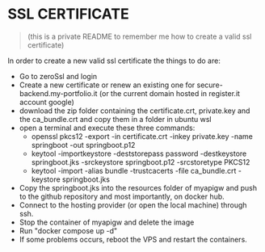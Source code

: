 
# SSL CERTIFICATE

> (this is a private README to remember me how to create a valid ssl certificate)

In order to create a new valid ssl certificate the things to do are:
- Go to zeroSsl and login
- Create a new certificate or renew an existing one for secure-backend.my-portfolio.it (or the current domain hosted in register.it account google)
- download the zip folder containing the certificate.crt, private.key and the ca_bundle.crt and copy them in a folder in ubuntu wsl
- open a terminal and execute these three commands:
  - openssl pkcs12 -export -in certificate.crt -inkey private.key -name springboot -out springboot.p12
  - keytool -importkeystore -deststorepass password -destkeystore springboot.jks -srckeystore springboot.p12 -srcstoretype PKCS12
  - keytool -import -alias bundle -trustcacerts -file ca_bundle.crt -keystore springboot.jks
- Copy the springboot.jks into the resources folder of myapigw and push to the github repository and most importantly, on docker hub.
- Connect to the hosting provider (or open the local machine) through ssh.
- Stop the container of myapigw and delete the image
- Run "docker compose up -d"
- If some problems occurs, reboot the VPS and restart the containers.